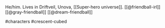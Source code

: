 He/him. Lives in Driftveil, Unova, [[Super-hero universe]]. [[@friendball-irl]] [[@gray-friendball]] [[@dream-friendball]]

#characters #crescent-cubed 